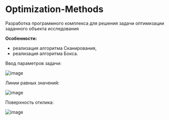 # Optimization-Methods
Разработка программного комплекса для решения задачи оптимизации заданного объекта исследования

<b>Особенности:</b> 
- реализация алгоритма Сканирования,
- реализация алгоритма Бокса.

Ввод параметров задачи:

![image](https://user-images.githubusercontent.com/110388383/182165365-a485b95f-49e0-46d2-8272-84e989a1a657.png)

Линии равных значений:

![image](https://user-images.githubusercontent.com/110388383/182165485-6605310f-65c5-42f6-ab6c-2faf6bf4638c.png)

Поверхность отклика:

![image](https://user-images.githubusercontent.com/110388383/182165587-4ddafe00-b3a9-4fca-b8bf-7db84ad86fdd.png)

